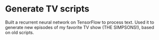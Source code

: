 # Generate TV scripts

Built a recurrent neural network on TensorFlow to process text. Used it to generate new episodes of my favorite TV show (THE SIMPSONS!), based on old scripts.
